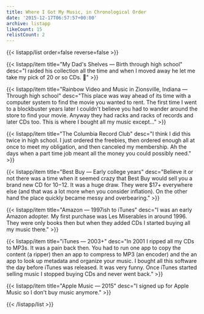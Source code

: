 ```yaml
---
title: Where I Got My Music, in Chronological Order
date: '2015-12-17T06:57:57+00:00'
archive: listapp
likeCount: 15
relistCount: 2
---
```



{{< listapp/list order=false reverse=false >}}

   {{< listapp/item title="My Dad's Shelves — Birth through high school"
      desc="I raided his collection all the time and when I moved away he let me take my pick of 20 or so CDs. 💯" >}}

   {{< listapp/item title="Rainbow Video and Music in Zionsville, Indiana — Through high school"
      desc="This place was way ahead of its time with a computer system to find the movie you wanted to rent. The first time I went to a blockbuster years later I couldn't believe you had to wander around the store to find your movie. Anyway they had racks and racks of records and later CDs too. This is where I bought all my music except..." >}}

   {{< listapp/item title="The Columbia Record Club"
      desc="I think I did this twice in high school. I just ordered the freebies, then ordered enough all at once to meet my obligation, and then canceled my membership. Ah the days when a part time job meant all the money you could possibly need." >}}

   {{< listapp/item title="Best Buy — Early college years"
      desc="Believe it or not there was a time when it seemed crazy that Best Buy would sell you a brand new CD for $10-$12. It was a huge draw. They were $17+ everywhere else (and that was a lot more when you consider inflation). On the other hand the place quickly became messy and overbearing." >}}

   {{< listapp/item title="Amazon — 1997ish to iTunes"
      desc="I was an early Amazon adopter. My first purchase was Les Miserables in around 1996. They were only books then but when they added CDs I started buying all my music there." >}}

   {{< listapp/item title="iTunes — 2003+"
      desc="In 2001 I ripped all my CDs to MP3s. It was a pain back then. You had to run one app to copy the content (a ripper) then an app to compress to MP3 (an encoder) and the an app to look up metadata and organize your music. I bought all this software the day before iTunes was released. It was very funny. Once iTunes started selling music I stopped buying CDs and never went back." >}}

   {{< listapp/item title="Apple Music — 2015"
      desc="I signed up for Apple Music so I don't buy music anymore." >}}

{{< /listapp/list >}}
